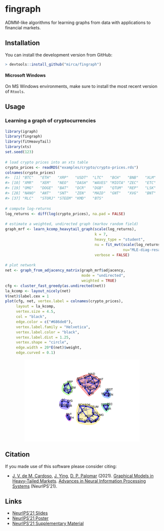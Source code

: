 <!-- README.md is generated from README.Rmd. Please edit that file -->

fingraph
========

ADMM-like algorithms for learning graphs from data with applications to
financial markets.

Installation
------------

You can install the development version from GitHub:

``` r
> devtools::install_github("mirca/fingraph")
```

#### Microsoft Windows

On MS Windows environments, make sure to install the most recent version
of `Rtools`.

Usage
-----

### Learning a graph of cryptocurrencies

``` r
library(igraph)
library(fingraph)
library(fitHeavyTail)
library(xts)
set.seed(123)

# load crypto prices into an xts table
crypto_prices <- readRDS("examples/crypto/crypto-prices.rds")
colnames(crypto_prices)
#>  [1] "BTC"   "ETH"   "XRP"   "USDT"  "LTC"   "BCH"   "BNB"   "XLM"   "EOS"  
#> [10] "XMR"   "XEM"   "NEO"   "DASH"  "WAVES" "MIOTA" "ZEC"   "ETC"   "GNO"  
#> [19] "OMG"   "DOGE"  "BAT"   "DCR"   "DGB"   "QTUM"  "REP"   "LSK"   "SC"   
#> [28] "NANO"  "ANT"   "SNT"   "ZEN"   "MAID"  "GNT"   "XVG"   "BNT"   "MONA" 
#> [37] "RLC"   "STORJ" "STEEM" "KMD"   "BTS"

# compute log-returns
log_returns <- diff(log(crypto_prices), na.pad = FALSE)

# estimate a weighted, undirected graph (markov random field)
graph_mrf <- learn_kcomp_heavytail_graph(scale(log_returns),
                                         k = 7,
                                         heavy_type = "student",
                                         nu = fit_mvt(scale(log_returns),
                                                      nu="MLE-diag-resample")$nu,
                                         verbose = FALSE)

# plot network
net <- graph_from_adjacency_matrix(graph_mrf$adjacency,
                                   mode = "undirected",
                                   weighted = TRUE)
cfg <- cluster_fast_greedy(as.undirected(net))
la_kcomp <- layout_nicely(net)
V(net)$label.cex = 1
plot(cfg, net, vertex.label = colnames(crypto_prices),
     layout = la_kcomp,
     vertex.size = 4.5,
     col = "black", 
     edge.color = c("#686de0"),
     vertex.label.family = "Helvetica",
     vertex.label.color = "black",
     vertex.label.dist = 1.25,
     vertex.shape = "circle",
     edge.width = 20*E(net)$weight,
     edge.curved = 0.1)
```

<img src="man/figures/README-plot_crypto_network-1.png" width="75%" style="display: block; margin: auto;" />

Citation
--------

If you made use of this software please consider citing:

-   [J. V. de M. Cardoso](https://mirca.github.io), [J.
    Ying](https://github.com/jxying), [D. P.
    Palomar](https://www.danielppalomar.com) (2021). [Graphical Models
    in Heavy-Tailed
    Markets](https://palomar.home.ece.ust.hk/papers/2021/CardosoYingPalomar-NeurIPS2021.pdf).
    [Advances in Neural Information Processing
    Systems](https://neurips.cc/Conferences/2021) (NeurIPS’21).

Links
-----

-   [NeurIPS’21
    Slides](https://palomar.home.ece.ust.hk/papers/2021/CardosoYingPalomar-NeurIPS2021-slides.pdf)
-   [NeurIPS’21
    Poster](https://palomar.home.ece.ust.hk/papers/2021/CardosoYingPalomar-NeurIPS2021-poster.png)
-   [NeurIPS’21 Supplementary
    Material](https://palomar.home.ece.ust.hk/papers/2021/CardosoYingPalomar-NeurIPS2021-supplemental.pdf)
